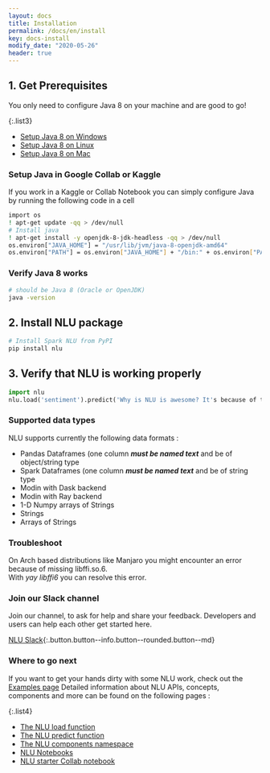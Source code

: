 ```yaml
---
layout: docs
title: Installation
permalink: /docs/en/install
key: docs-install
modify_date: "2020-05-26"
header: true
---
```


<div class="main-docs" markdown="1">

<div class="h3-box" markdown="1">

## 1. Get Prerequisites

You only need to configure Java 8 on your machine and are good to go!

{:.list3}
- [Setup Java 8 on Windows](https://access.redhat.com/documentation/en-us/openjdk/8/html/openjdk_8_for_windows_getting_started_guide/getting_started_with_openjdk_for_windows)
- [Setup Java 8 on Linux](https://openjdk.java.net/install/)
- [Setup Java 8 on Mac](https://docs.oracle.com/javase/8/docs/technotes/guides/install/mac_jdk.html)

</div><div class="h3-box" markdown="1">

### Setup Java in Google Collab or Kaggle
If you work in a Kaggle or Collab Notebook you can simply configure Java by running the following code in a cell

```bash
import os
! apt-get update -qq > /dev/null   
# Install java
! apt-get install -y openjdk-8-jdk-headless -qq > /dev/null
os.environ["JAVA_HOME"] = "/usr/lib/jvm/java-8-openjdk-amd64"
os.environ["PATH"] = os.environ["JAVA_HOME"] + "/bin:" + os.environ["PATH"]
```

</div><div class="h3-box" markdown="1">

### Verify Java 8 works
```bash
# should be Java 8 (Oracle or OpenJDK)
java -version
```

</div><div class="h3-box" markdown="1">

## 2. Install NLU package

```bash
# Install Spark NLU from PyPI
pip install nlu
```

</div><div class="h3-box" markdown="1">

## 3. Verify that NLU is working properly
```python
import nlu
nlu.load('sentiment').predict('Why is NLU is awesome? It's because of the sauce!')
```

</div><div class="h3-box" markdown="1">

###  Supported data types
NLU supports currently the following data formats :
- Pandas Dataframes  (one column ***must be named text*** and be of object/string type
- Spark Dataframes  (one column ***must be named text*** and be of string type
- Modin with Dask backend
- Modin with Ray backend
- 1-D Numpy arrays of Strings
- Strings
- Arrays of Strings

</div><div class="block-wrapper"><div class="block-box" markdown="1">

### Troubleshoot

On Arch based distributions like Manjaro you might encounter an error because of missing libffi.so.6.      
With *yay libffi6* you can resolve this error.

</div><div class="block-box" markdown="1">

### Join our Slack channel

Join our channel, to ask for help and share your feedback. Developers and users can help each other get started here.

[NLU Slack](https://spark-nlp.slack.com/archives/C0196BQCDPY){:.button.button--info.button--rounded.button--md}

</div></div><div class="h3-box" markdown="1">

### Where to go next

If you want to get your hands dirty with some NLU work, check out the [Examples page](examples)
Detailed information about NLU APIs, concepts, components and more can be found on the following pages :

{:.list4}
- [The NLU load function](load_api)
- [The NLU predict function](predict_api)
- [The NLU components namespace](https://nlu.johnsnowlabs.com/docs/en/namespace)
- [NLU Notebooks](notebooks)
- [NLU starter Collab notebook](https://colab.research.google.com/drive/1hJ6BiYXxfeDfDjsZu0ZI2TnOa9nrIxfI?usp=sharing)


</div></div>